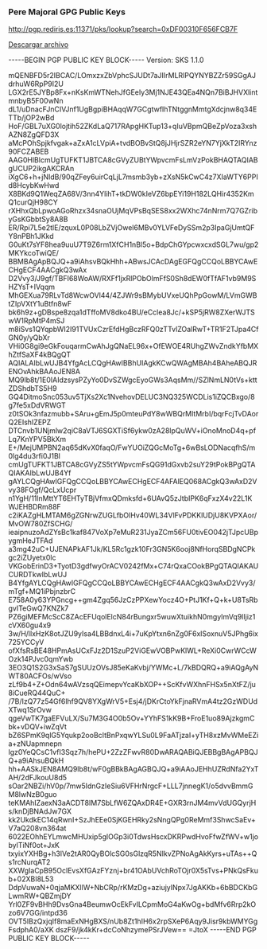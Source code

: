 

### Pere Majoral GPG Public Keys

<http://pgp.rediris.es:11371/pks/lookup?search=0xDF00310F656FCB7F>

[Descargar archivo](http://dl.majoral.es/gpg/Pere_Majoral_GPG_Public_Keys.asc)


-----BEGIN PGP PUBLIC KEY BLOCK-----
Version: SKS 1.1.0

mQENBFD5r2IBCAC/LOmxzxZbVphcSJUDt7aJIIrMLRlPQYNYBZZr59SGgAJdrhuW6RpP9I2U
LGX2rE5JYBp8Fx+nKsKmWTNehJfGEeIy3Mj1NJE43QEa4NQn7BiBJHVXlintmnbyB5F00wNn
dL1/uDnacFJnCIVJnf1UgBgpiBHAqqW7GCgtwfIhTNtggnMmtgXdcjnw8q34ETTb/jOP2wBd
HoF/GBL7uXG0lojtih52ZKdLaQ717RApgHKTup13+qIuVBpmQBeZpVoza3xshAZN8ZgQFD3X
aMcPOhSpjkfvgak+aZxA1cLVpiA+tvdBOBvStQ8jJHjrSZR2eYN7YjXkT2IRYnz90FCZABEB
AAG0HlBlcmUgTUFKT1JBTCA8cGVyZUBtYWpvcmFsLmVzPokBHAQTAQIABgUCUP2ikgAKCRAn
iXgC6+h+jNIdB/90qZFey6uirCqLjL7msmb3yb+zXsN5kCwC4z7XIaWTY6PPId8HcybKwHwd
X8BKd9Q1WeqZA68V/3nn4YlihT+tkDW0kIeVZ6bpEYi19H182LQHir4352KmQ1curQjH98CY
rXHhxQbLpwoAGoRhzx34snaOUjMqVPsBqSES8xx2WXhc74nNrm7Q7GZribyGsKGbbtSy8A8B
ER/Rpi7L5e2tlE/zquxL0P08LbZVjOwel6MBv0YLVFeDySSm2p3IpaGjUmtQFY8nPBh1JKkd
G0uKt7sYF8hea9uuU7T9Z6rm1XfCH1nBl5o+BdpChGYpcwxcxdSGL7wu/gp2MKYkcoTwiQE/
BBMBAgApBQJQ+a9iAhsvBQkHhh+ABwsJCAcDAgEGFQgCCQoLBBYCAwECHgECF4AACgkQ3wAx
D2Vvy3/J9gf/TBFI68WoAW/RXFf1jxRlPObOlmFfS0Sh8dEW0fTfAF1vb9M9SHZYsT+IVqqm
MhGEXua79RLvTd8WcwOVl44/4ZJWr9sBMybUVxeUQhPpGowM/LVmGWBtZIpVXtY1uBtfn8wF
bk6h9z+gDBspe8zqa1dTffoMV8dko4BU/eCclea8Jc/+kSP5jRW8ZXerWJTSwW1RpMtP4mSJ
m8iSvs1QYqpbWI2I91TVUxCzrEfdHgBczRFQ0zTTvlZOalRwT+TR1F2TJpa4CfGN0y/yQbXr
VHi0G8gi9eGkFouqarmCwAhJgQNaEL96x+OfEWOE4RUhgZWvZndkYfbMXhZtfSaXF4kBQgQT
AQIALAIbLwUJB4YfgAcLCQgHAwIBBhUIAgkKCwQWAgMBAh4BAheABQJRENOvAhkBAAoJEN8A
MQ9lb8t/1E0IAIdzsysPZyYo0DvSZWgcEyoGWs3AqsMm//SZlNmLN0tVs+kttZDShdbTS5H9
GQ4DitmoSnc053uv5TjXs2Xc1NvehovDELUC3NQ325WCDLis1iZQCBxgo/8g7fe5xDdVRWGT
z0tSOk3nfazmubb+SAru+gEmJ5p0mteuPdY8wWBQrMltMrbI/bqrFcjTvDAorQ2EIshIZEPZ
DTCnvb1UNjmlw2qiC8aVTJ6SGXTiSf6ykw0zA28lpQuWV+iOnoMnoD4q+pfLq7KnYPV5BkXm
E+/MejUMPBN2aq65dKvX0faqO/FwYUOiZQGcMoTg+6wBsLODNacqfhS/m0lg4du3rfi0J1Bl
cmUgTUFKT1JBTCA8cGVyZS5tYWpvcmFsQG91dGxvb2suY29tPokBPgQTAQIAKAIbLwUJB4Yf
gAYLCQgHAwIGFQgCCQoLBBYCAwECHgECF4AFAlEQ068ACgkQ3wAxD2Vvy38FOgf/QcLxUcpr
n1YgH/11lnMttYT6EHTyTBjVfmxQDmksfd+6UAvQ5zJtbIPK6qFxzX4v22L1KWJEHBDRm88F
c2iKAZgHLMTAM6gZGNrwZUGLfbOlHv40WL34VlFvPDKKlUDjU8KVPXAor/MvOW780ZfSCHG/
ieaipnuzoAdZYsBc1kaf847VoXp7eMuR231JyaZCm56FU0tivEO042jTJpcUBpygmHeJTFAd
a3mg42uC+UJENAPkAF1Jk/KL5Rc1gzk10Fr3GN5K6ooj8NfHorqSBDgNCPkgc2iZUyetx0lc
VKGobErinD3+TyotD3gdfwyOrACV0242fMx+C74rQxaCOokBPgQTAQIAKAUCURDTkwIbLwUJ
B4YfgAYLCQgHAwIGFQgCCQoLBBYCAwECHgECF4AACgkQ3wAxD2Vvy3/mTgf+MQ1iPbjnzbrC
E758A0y63YPGncg++gm4Zgq56JzCzPPXewYocz4O+PtJ1Kf+Q+k+U8TsRbgvITeGwQ7KNZk7
PZ6giMEFMcScC8ZAcEFUqolElcN84rBungxr5wuwXtuikhN0mgyImVq9lIjiz1cVX60gu4x9
3w/H/llxHzK8otJZU9yIsa4LBBdnxL4i+7uKpYtxn6nZg0F6xlSoxnuV5JPhg6ix725YCCyV
ofXfsRsBE48HPmAsUCxFJz2D1SzuP2ViGEwVOBPwKlWL+ReXi0CwrWCcWOzk14PJvc0qmYwb
3EO3Q1S2G3xSaS7gSUUzOVsJ85eKaKvbj/YWMc+L/7kBDQRQ+a9iAQgAyNWT80ACFOs/wVso
zLf9b4+Z+Odn64wAVzsqQEimepvYcaKbXOP++ScKfvWXhnFHSx5nXtFZ/ju8iCueRQ44QuC+
/7B/IzQ77z54Gf6lhf9QV8YXgWrV5+Esj4/jDKrCtoYkFjnaRVmA4tz2GzWDUdXTwq1SrOvw
qgeVwTK7gaEFVuLX/Su7M3G4O0b5Ov+YYhFS1kK9B+FroE1uo89AjzkgmCbk+vDQV+iwZqVt
bZ6SPmK9qlG5Yqukp2ooBcItBnPxqwYLSu0L9FaATjzaI+yTH8xzMvWMeEZia+zNUapmnepn
lgz0YeQCsC1vfI3Sqz7h/hePU+2ZzZFwvR80DwARAQABiQJEBBgBAgAPBQJQ+a9iAhsuBQkH
hh+AASkJEN8AMQ9lb8t/wF0gBBkBAgAGBQJQ+a9iAAoJEHhUZRdNfa2YxTAH/2dFJkouU8d5
sOar2NBZi/hV0p/7mw5IdnGzIeSiu6VFHrNrgcF+LLL7jnnegK1/o5dvvBmmGM8lwNzB0guo
teKMAhIZaexN3aACDT8IM7SbLfW6ZQAxDR4E+GXR3rnJM4mvVdUGQyrjHs/knDjBNAdJw7GX
kk2UkdkEC14qRwnI+SzJhEEe0SjKGEHRky2sNngQPg0ReMmf3ShwcSaEv+V7aQ208vn364at
6022EOhhEYLmwcMHUxip5glOGp3i0TdwsHscxDKRPwdHvoFfwZfWV+w1jobylTiNf0ot+JxK
txyixYXHBg+h3lVe2tAR0QyBOlcSG0sGlzqR5NIkvZPNoAgAkKyrs+uTAs++Qs1rcNurqAT2
XXWgIaCpB95OclEvsXfGAzFYznj+br41OAbUVchRoTOjr0X5sTvs+PNkQsFkub+02XBI8L53
DdpVuwaN+0qjaMKXllW+NbCRp/rKMzDg+aziujyINpx7JgAKKb+6bBDCKbGLwmRW+QBZmjDY
Yrl0ZF9vBHh9DvsGna4BeumwOcEkFvILCpmMoG4aKwOg+bdMfv6Rrp2kOzo6V7GG/intpd36
OVT5IBzQxjqIf8maExNHgBXS/nUb8Zt1hIH6x2rpSXeP6Aqy9Jisr9kbWMYGgFsdphA0/aXK
dszF9/jk4kKr+dcCoNhzymePSrJVew==
=JtoX
-----END PGP PUBLIC KEY BLOCK-----

